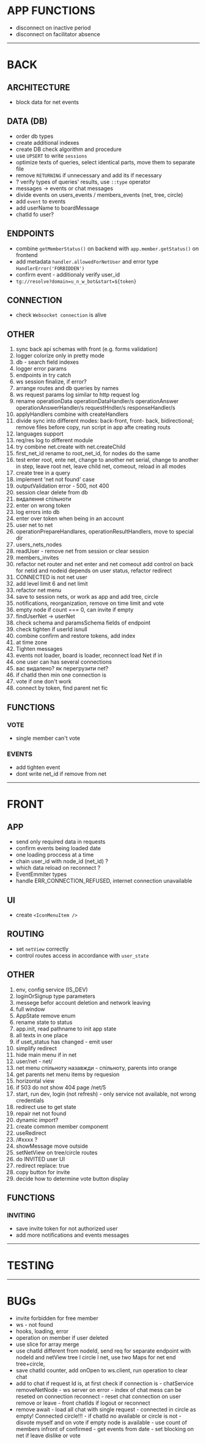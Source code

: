 # APP FUNCTIONS

- disconnect on inactive period
- disconnect on facilitator absence

---

# BACK

## ARCHITECTURE

- block data for net events

## DATA (DB)

- order db types
- create additional indexes
- create DB check algorithm and procedure
- use `UPSERT` to write `sessions`
- optimize texts of queries, select identical parts, move them to separate file
- remove `RETURNING` if unnecessary and add its if necessary
- ? verify types of queries' results, use `::type` operator
- messages -> events or chat messages
- divide events on users_events / members_events (net, tree, circle)
- add `event` to events
- add userName to boardMessage
- chatId fo user?

## ENDPOINTS

- combine `getMemberStatus()` on backend with `app.member.getStatus()` on frontend
- add metadata `handler.allowedForNetUser` and error type `HandlerError('FORBIDDEN')`
- confirm event - additionaly verify user_id
- `tg://resolve?domain=u_n_w_bot&start=${token}`

## CONNECTION

- check `Websocket connection` is alive

## OTHER

1. sync back api schemas with front (e.g. forms validation)
2. logger colorize only in pretty mode
3. db - search field indexes
4. logger error params
5. endpoints in try catch
6. ws session finalize, if error?
7. arrange routes and db queries by names
8. ws request params log similar to http request log
9. rename operationData operationDataHandler/s operationAnswer operationAnswerHandler/s requestHndler/s responseHandler/s
10. applyHandlers combine with createHandlers
11. divide sync into different modes: back-front, front- back, bidirectional; remove files before copy, run script in app afte creating routs
12. languages support
13. req/res log to different module
14. try combine net.create with net.createChild
15. first_net_id rename to root_net_id, for nodes do the same
16. test enter root, ente net, change to another net serial, change to another in step, leave root net, leave child net, comeout, reload in all modes
17. create tree in a query
18. implement 'net not found' case
19. outputValidation error - 500, not 400
20. session clear delete from db
21. видалення спільноти
22. enter on wrong token
23. log errors into db
24. enter over token when being in an account
25. user net to net
26. operationPrepareHandlares, operationResultHandlers, move to special dir
27. users_nets_nodes
28. readUser - remove net from session or clear session
29. members_invites
30. refactor net router and net enter and net comeout add control on back for netid and nodeid depends on user status, refactor redirect
31. CONNECTED is not net user
32. add level limit 6 and net limit
33. refactor net menu
34. save to session nets, or work as app and add tree, circle
35. notifications, reorganization, remove on time limit and vote
36. empty node if count === 0, can invite if empty
37. findUserNet -> userNet
38. check schema and paramsSchema fields of endpoint
39. check tighten if userId isnull
40. combine confirm and restore tokens, add index
41. at time zone
42. Tighten messages
43. events not loader, board is loader, reconnect load Net if in
44. one user can has several connections
45. вас видалено? як перегрузити net?
46. if chatId then min one connection is
47. vote if one don't work
48. connect by token, find parent net fic

## FUNCTIONS

### VOTE

- single member can't vote

### EVENTS

- add tighten event
- dont write net_id if remove from net

---

# FRONT

## APP

- send only required data in requests
- confirm events being loaded date
- one loading proccess at a time
- chain user_id with node_id (net_id) ?
- which data reload on reconnect ?
- EventEmmiter types
- handle ERR_CONNECTION_REFUSED, internet connection unavailable

## UI

- create `<IconMenuItem />`

## ROUTING

- set `netView` correctly
- control routes access in acсordance with `user_state`

## OTHER

1. env, config service (IS_DEV)
2. loginOrSignup type parameters
3. messege befor account deletion and network leaving
4. full window
5. AppState remove enum
6. rename state to status
7. app.init, read pathname to init app state
8. all texts in one place
9. if uset_status has changed - emit user
10. simplify redirect
11. hide main menu if in net
12. user/net - net/
13. net menu спільноту назавжди - спільноту, parents into orange
14. get parents net menu items by requesion
15. horizontal view
16. if 503 do not show 404 page /net/5
17. start, run dev, login (not refresh) - only service not available, not wrong credentials
18. redirect use to get state
19. repair net not found
20. dynamic import?
21. create common member component
22. useRedirect
23. /#xxxx ?
24. showMessage move outside
25. setNetView on tree/circle routes
26. do INVITED user UI
27. redirect replace: true
28. copy button for invite
29. decide how to determine vote button display

## FUNCTIONS

### INVITING

- save invite token for not authorized user
- add more notifications and events messages

---

# TESTING

----

# BUGs

- invite forbidden for free member
- ws - not found
- hooks, loading, error
- operation on member if user deleted
- use slice for array merge
- ‌use chatId different from nodeId, send req for separate endpoint with nodeId and netView tree l circle l net, use two Maps for net end tree+circle,
- save chatId counter, add onOpen to ws.client, run operation to clear chat
- ‌‌add to chat if request Id is, at first check if connection is
‌- chatService removeNetNode
‌- ‌ws server on error
‌- ‌index of chat mess can be reseted on connection reconnect
‌- ‌reset chat connection on user remove or leave
‌- ‌front chatIds if logout or reconnect
- ‌‌remove await
‌- ‌load all chat with single request
‌- ‌connected in circle as empty! Connected circle!!!
‌- ‌if chatId no available or circle is not
‌- ‌disvote myself and on vote if empty node is available
‌- ‌use count of members infront of confirmed
‌- ‌get events from date
‌- ‌set blocking on net if leave dislike or vote
